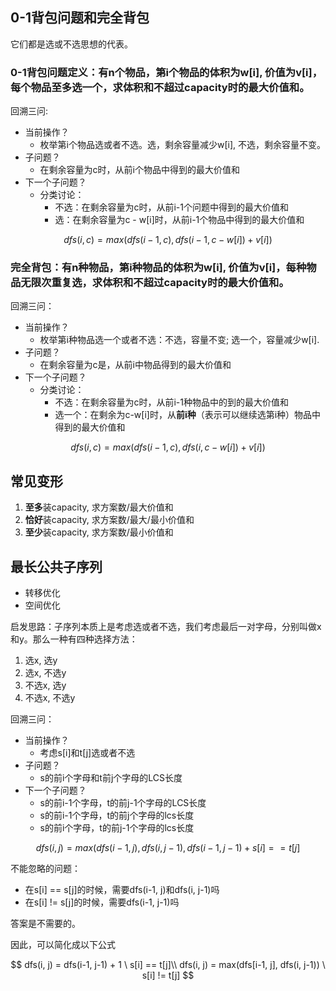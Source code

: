 ## 0-1背包问题和完全背包

它们都是选或不选思想的代表。

### 0-1背包问题定义：有n个物品，第i个物品的体积为w[i], 价值为v[i]，每个物品至多选一个，求体积和不超过capacity时的最大价值和。

回溯三问:
+ 当前操作？
  + 枚举第i个物品选或者不选。选，剩余容量减少w[i], 不选，剩余容量不变。
+ 子问题？
  + 在剩余容量为c时，从前i个物品中得到的最大价值和
+ 下一个子问题？
  + 分类讨论：
    + 不选：在剩余容量为c时，从前i-1个问题中得到的最大价值和
    + 选：在剩余容量为c - w[i]时，从前i-1个物品中得到的最大价值和


$$ dfs(i, c) = max(dfs(i-1, c), dfs(i-1, c-w[i]) + v[i]) $$


### 完全背包：有n种物品，第i种物品的体积为w[i], 价值为v[i]，每种物品无限次重复选，求体积和不超过capacity时的最大价值和。

回溯三问：
+ 当前操作？
  + 枚举第i种物品选一个或者不选：不选，容量不变; 选一个，容量减少w[i].
+ 子问题？
  + 在剩余容量为c是，从前i中物品得到的最大价值和
+ 下一个子问题？
  + 分类讨论：
    + 不选：在剩余容量为c时，从前i-1种物品中的到的最大价值和
    + 选一个：在剩余为c-w[i]时，从**前i种**（表示可以继续选第i种）物品中得到的最大价值和

$$ dfs(i, c) = max(dfs(i-1, c), dfs(i, c-w[i]) + v[i]) $$
## 常见变形

1. **至多**装capacity, 求方案数/最大价值和
2. **恰好**装capacity, 求方案数/最大/最小价值和
3. **至少**装capacity, 求方案数/最小价值和


## 最长公共子序列

+ 转移优化
+ 空间优化

启发思路：子序列本质上是考虑选或者不选，我们考虑最后一对字母，分别叫做x和y。那么一种有四种选择方法：
1. 选x, 选y
2. 选x, 不选y
3. 不选x, 选y
4. 不选x, 不选y


回溯三问：
+ 当前操作？
  + 考虑s[i]和t[j]选或者不选
+ 子问题？
  + s的前i个字母和t前j个字母的LCS长度
+ 下一个子问题？
  + s的前i-1个字母，t的前j-1个字母的LCS长度
  + s的前i-1个字母，t的前j个字母的lcs长度
  + s的前i个字母，t的前j-1个字母的lcs长度

$$ dfs(i, j) =  max(dfs(i-1, j), dfs(i, j-1), dfs(i-1, j-1) + s[i] == t[j] $$

不能忽略的问题：
+ 在s[i] == s[j]的时候，需要dfs(i-1, j)和dfs(i, j-1)吗
+ 在s[i] != s[j]的时候，需要dfs(i-1, j-1)吗

答案是不需要的。

因此，可以简化成以下公式

$$
dfs(i, j) = dfs(i-1, j-1) + 1  \ s[i] == t[j]\\
dfs(i, j) = max(dfs[i-1, j], dfs(i, j-1)) \ s[i] != t[j] 
$$